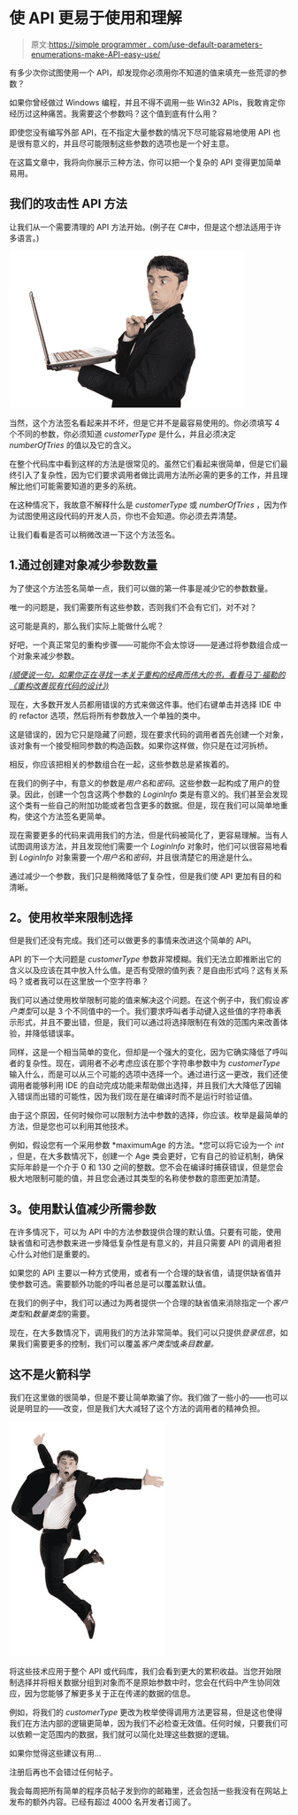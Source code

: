 # 使 API 更易于使用和理解

> 原文:[https://simple programmer . com/use-default-parameters-enumerations-make-API-easy-use/](https://simpleprogrammer.com/use-default-parameters-enumerations-make-apis-easier-use/)

有多少次你试图使用一个 API，却发现你必须用你不知道的值来填充一些荒谬的参数？

如果你曾经做过 Windows 编程，并且不得不调用一些 Win32 APIs，我敢肯定你经历过这种痛苦。我需要这个参数吗？这个值到底有什么用？

即使您没有编写外部 API，在不指定大量参数的情况下尽可能容易地使用 API 也是很有意义的，并且尽可能限制这些参数的选项也是一个好主意。

在这篇文章中，我将向你展示三种方法，你可以把一个复杂的 API 变得更加简单易用。

## 我们的攻击性 API 方法

让我们从一个需要清理的 API 方法开始。(例子在 C#中，但是这个想法适用于许多语言。)



![Man looking taken aback and affronted](img/69ab331c88126a51082087d10b8d210c.png)



当然，这个方法签名看起来并不坏，但是它并不是最容易使用的。你必须填写 4 个不同的参数，你必须知道 *customerType* 是什么，并且必须决定 *numberOfTries* 的值以及它的含义。

在整个代码库中看到这样的方法是很常见的。虽然它们看起来很简单，但是它们最终引入了复杂性，因为它们要求调用者做比调用方法所必需的更多的工作，并且理解比他们可能需要知道的更多的系统。

在这种情况下，我故意不解释什么是 *customerType* 或 *numberOfTries* ，因为作为试图使用这段代码的开发人员，你也不会知道。你必须去弄清楚。

让我们看看是否可以稍微改进一下这个方法签名。

## 1.通过创建对象减少参数数量

为了使这个方法签名简单一点，我们可以做的第一件事是减少它的参数数量。

唯一的问题是，我们需要所有这些参数，否则我们不会有它们，对不对？

这可能是真的，那么我们实际上能做什么呢？

好吧，一个真正常见的重构步骤——可能你不会太惊讶——是通过将参数组合成一个对象来减少参数。

[*(顺便说一句，如果你正在寻找一本关于重构的经典而伟大的书，看看马丁·福勒的《重构改善现有代码的设计》)*](http://www.amazon.com/gp/product/0201485672/ref=as_li_tl?ie=UTF8&camp=1789&creative=390957&creativeASIN=0201485672&linkCode=as2&tag=makithecompsi-20&linkId=7QVMVC5S2SV4XOC6)

现在，大多数开发人员都用错误的方式来做这件事。他们右键单击并选择 IDE 中的 refactor 选项，然后将所有参数放入一个单独的类中。

这是错误的，因为它只是隐藏了问题，现在要求代码的调用者首先创建一个对象，该对象有一个接受相同参数的构造函数。如果你这样做，你只是在过河拆桥。

相反，你应该把相关的参数组合在一起，这些参数总是紧挨着的。

在我们的例子中，有意义的参数是*用户名*和*密码*。这些参数一起构成了用户的登录。因此，创建一个包含这两个参数的 *LoginInfo* 类是有意义的。我们甚至会发现这个类有一些自己的附加功能或者包含更多的数据。但是，现在我们可以简单地重构，使这个方法签名更简单。

现在需要更多的代码来调用我们的方法，但是代码被简化了，更容易理解。当有人试图调用该方法，并且发现他们需要一个 *LoginInfo* 对象时，他们可以很容易地看到 *LoginInfo* 对象需要一个*用户名*和*密码*，并且很清楚它的用途是什么。

通过减少一个参数，我们只是稍微降低了复杂性，但是我们使 API 更加有目的和清晰。

## **2。使用枚举来限制选择**

但是我们还没有完成。我们还可以做更多的事情来改进这个简单的 API。

API 的下一个大问题是 *customerType* 参数非常模糊。我们无法立即推断出它的含义以及应该在其中放入什么值。是否有受限的值列表？是自由形式吗？这有关系吗？或者我可以在这里放一个空字符串？

我们可以通过使用枚举限制可能的值来解决这个问题。在这个例子中，我们假设*客户类型*可以是 3 个不同值中的一个。我们要求呼叫者手动键入这些值的字符串表示形式，并且不要出错，但是，我们可以通过将选择限制在有效的范围内来改善体验，并降低错误率。

同样，这是一个相当简单的变化，但却是一个强大的变化，因为它确实降低了呼叫者的复杂性。现在，调用者不必考虑应该在那个字符串参数中为 *customerType* 输入什么，而是可以从三个可能的选项中选择一个。通过进行这一更改，我们还使调用者能够利用 IDE 的自动完成功能来帮助做出选择，并且我们大大降低了因输入错误而出错的可能性，因为我们现在是在编译时而不是运行时验证值。

由于这个原因，任何时候你可以限制方法中参数的选择，你应该。枚举是最简单的方法，但是您也可以利用其他技术。

例如，假设您有一个采用参数 *maximumAge 的方法。*您可以将它设为一个 *int* ，但是，在大多数情况下，创建一个 Age 类会更好，它有自己的验证机制，确保实际年龄是一个介于 0 和 130 之间的整数。您不会在编译时捕获错误，但是您会极大地限制可能的值，并且您会通过其类型的名称使参数的意图更加清楚。

## **3。使用默认值减少所需参数**

在许多情况下，可以为 API 中的方法参数提供合理的默认值。只要有可能，使用缺省值和可选参数来进一步降低复杂性是有意义的，并且只需要 API 的调用者担心什么对他们是重要的。

如果您的 API 主要以一种方式使用，或者有一个合理的缺省值，请提供缺省值并使参数可选。需要额外功能的呼叫者总是可以覆盖默认值。

在我们的例子中，我们可以通过为两者提供一个合理的缺省值来消除指定一个*客户类型*和*数量类型*的需要。

现在，在大多数情况下，调用我们的方法非常简单。我们可以只提供*登录信息*，如果我们需要更多的控制，我们可以覆盖*客户类型*或*条目数量。*

## **这不是火箭科学**

我们在这里做的很简单，但是不要让简单欺骗了你。我们做了一些小的——也可以说是明显的——改变，但是我们大大减轻了这个方法的调用者的精神负担。



![Agile businessman leaping in the air](img/48f9781a4a27d13d58fec3665af2774b.png)



将这些技术应用于整个 API 或代码库，我们会看到更大的累积收益。当您开始限制选择并将相关数据分组到对象而不是原始参数中时，您会在代码中产生协同效应，因为您能够了解更多关于正在传递的数据的信息。

例如，将我们的 *customerType* 更改为枚举使得调用方法更容易，但是这也使得我们在方法内部的逻辑更简单，因为我们不必检查无效值。任何时候，只要我们可以依赖一定范围内的数据，我们就可以简化处理这些数据的逻辑。

如果你觉得这些建议有用…

注册后再也不会错过任何帖子。

我会每周把所有简单的程序员帖子发到你的邮箱里，还会包括一些我没有在网站上发布的额外内容。已经有超过 4000 名开发者订阅了。